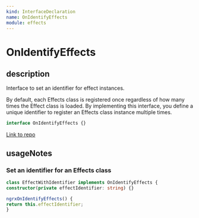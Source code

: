 ```yaml
---
kind: InterfaceDeclaration
name: OnIdentifyEffects
module: effects
---
```


# OnIdentifyEffects

## description

Interface to set an identifier for effect instances.

By default, each Effects class is registered
once regardless of how many times the Effect class
is loaded. By implementing this interface, you define
a unique identifier to register an Effects class instance
multiple times.

```ts
interface OnIdentifyEffects {}
```

[Link to repo](https://github.com/ngrx/platform/blob/master/modules/effects/src/lifecycle_hooks.ts#L29-L35)

## usageNotes

### Set an identifier for an Effects class

```ts
class EffectWithIdentifier implements OnIdentifyEffects {
constructor(private effectIdentifier: string) {}

ngrxOnIdentifyEffects() {
return this.effectIdentifier;
}

```

